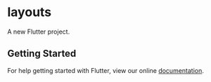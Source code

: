 # layouts

A new Flutter project.

## Getting Started

For help getting started with Flutter, view our online
[documentation](https://flutter.io/).
